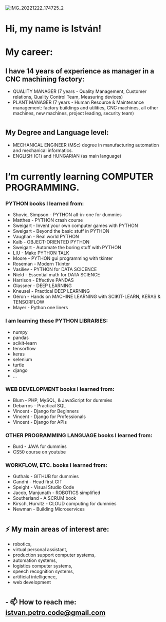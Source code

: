 ![IMG_20221222_174725_2](https://github.com/istvanpetro/istvanpetro/assets/115212178/e2ae08fe-56a5-464f-81d5-7c3111563532)

# Hi, my name is István!

# My career:
## I have 14 years of experience as manager in a CNC machining factory:
  - QUALITY MANAGER (7 years - Quality Management, Customer relations, Quality Control Team, Measuring devices)
  - PLANT MANAGER (7 years - Human Resource & Maintenance management: factory buildings and utilities, CNC machines, all other machines, new machines, project leading, security team)
#

## My Degree and Language level:
  - MECHANICAL ENGINEER (MSc) degree in manufacturing automation and mechanical informatics.
  - ENGLISH (C1) and HUNGARIAN (as main language)
#
#

# I’m currently learning COMPUTER PROGRAMMING.

### PYTHON books I learned from:
  - Shovic, Simpson - PYTHON all-in-one for dummies
  - Matthes - PYTHON crash course
  - Sweigart - Invent your own computer games with PYTHON
  - Sweigart - Beyond the basic stuff in PYTHON
  - Vaughan - Real world PYTHON
  - Kalb - OBJECT-ORIENTED PYTHON
  - Sweigart - Automate the boring stuff with PYTHON
  - LIU - Make PYTHON TALK
  - Moore - PYTHON gui programming with tkinter
  - Roseman - Modern Tkinter
  - Vasiliev - PYTHON for DATA SCICENCE
  - Nield - Essential math for DATA SCIENCE
  - Harrison - Effective PANDAS
  - Glassner - DEEP LEARNING
  - Kneusel - Practical DEEP LEARNING
  - Géron - Hands on MACHINE LEARNING with SCIKIT-LEARN, KERAS & TENSORFLOW
  - Mayer - Python one liners

### I am learning these PYTHON LIBRARIES:
  - numpy
  - pandas
  - scikit-learn
  - tensorflow
  - keras
  - selenium
  - turtle
  - django
  - ...

### WEB DEVELOPMENT books I learned from:
  - Blum - PHP, MySQL, & JavaScript for dummies
  - Debarros - Practical SQL
  - Vincent - Django for Beginners
  - Vincent - Django for Professionals
  - Vincent - Django for APIs

### OTHER PROGRAMMING LANGUAGE books I learned from:
  - Burd - JAVA for dummies
  - CS50 course on youtube

### WORKFLOW, ETC. books I learned from:
  - Guthals - GITHUB for dummies
  - Gandhi - Head first GIT
  - Speight - Visual Studio Code
  - Jacob, Manjunath - ROBOTICS simplified
  - Southerland - A SCRUM book
  - Kirsch, Hurvitz - CLOUD computing for dummies
  - Newman - Building Microservices
#
#

## ⚡ My main areas of interest are:
  - robotics,
  - virtual personal assistant,
  - production support computer systems,
  - automation systems,
  - logistics computer systems,
  - speech recognition systems,
  - artificial intelligence,
  - web development
#

## - 📫 How to reach me: istvan.petro.code@gmail.com


<!--
**istvanpetro/istvanpetro** is a ✨ _special_ ✨ repository because its `README.md` (this file) appears on your GitHub profile.

Here are some ideas to get you started:

- 🔭 I’m currently working on ...
- 🌱 I’m currently learning ...
- 👯 I’m looking to collaborate on ...
- 🤔 I’m looking for help with ...
- 💬 Ask me about ...
- 📫 How to reach me: ...
- 😄 Pronouns: ...
- ⚡ Fun fact: ...
-->
